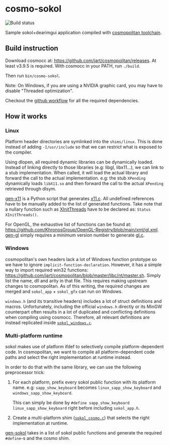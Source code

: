 # cosmo-sokol

![Build status](https://github.com/bullno1/cosmo-sokol/actions/workflows/build.yml/badge.svg)

Sample sokol+dearimgui application compiled with [cosmopolitan toolchain](https://github.com/jart/cosmopolitan/).

## Build instruction

Download cosmocc at: https://github.com/jart/cosmopolitan/releases.
At least v3.9.5 is required.
With cosmocc in your PATH, run `./build`.

Then run `bin/cosmo-sokol`.

Note: On Windows, if you are using a NVIDIA graphic card, you may have to disable "Threaded optimization".

Checkout the [github workflow](.github/workflows/build.yml) for all the required dependencies.

## How it works
### Linux

Platform header directories are symlinked into the `shims/linux`.
This is done instead of adding `-I/usr/include` so that we can restrict what is exposed to the compiler.

Using dlopen, all required dynamic libraries can be dynamically loaded.
Instead of linking directly to those libraries (e.g: libgl, libx11...), we can link to a stub implementation.
When called, it will load the actual library and forward the call to the actual implementation.
e.g: the stub `XPending` dynamically loads `libX11.so` and then forward the call to the actual `XPending` retrieved through dlsym.

[gen-x11](shims/linux/gen-x11) is a Python script that generates [x11.c](shims/linux/x11.c).
All undefined references have to be manually added to the list of generated functions.
Take note that a nullary function such as [XInitThreads](https://www.x.org/archive/X11R7.5/doc/man/man3/XInitThreads.3.html) have to be declared as: `Status XInitThreads()`.

For OpenGL, the exhaustive list of functions can be found at: https://github.com/KhronosGroup/OpenGL-Registry/blob/main/xml/gl.xml.
[gen-gl](shims/linux/gen-gl) simply requires a minimum version number to generate [gl.c](shims/linux/gl.c).

### Windows

cosmopolitan's own headers lack a lot of Windows function prototype so we have to ignore `implicit-function-declaration`.
However, it has a simple way to import required win32 functions: https://github.com/jart/cosmopolitan/blob/master/libc/nt/master.sh.
Simply list the name, dll and arity in that file.
This requires making upstream changes to cosmopolitan.
As of this writing, the required changes are merged and `sokol_app` + `sokol_gfx` can run on Windows.

`windows.h` (and its transitive headers) includes a lot of struct definitions and macros.
Unfortunately, including the official `windows.h` directly or its MinGW counterpart often results in a lot of duplicated and conflicting definitions when compiling using cosmocc.
Therefore, all relevant definitions are instead replicated inside [`sokol_windows.c`](shims/sokol/sokol_windows.c).

### Multi-platform runtime

sokol makes use of platform ifdef to selectively compile platform-dependent code.
In cosmopolitan, we want to compile all platform-dependent code paths and select the right implementation at runtime instead.

In order to do that with the same library, we can use the following preprocessor trick:

1. For each platform, prefix every sokol public function with its platform name.
   e.g: `sapp_show_keyboard` becomes `linux_sapp_show_keyboard` and `windows_sapp_show_keyboard`.

   This can simply be done by `#define sapp_show_keyboard linux_sapp_show_keyboard` right before including `sokol_app.h`.
2. Create a multi-platform shim ([`sokol_cosmo.c`](shims/sokol/sokol_cosmo.c)) that selects the right implementation at runtime.

[gen-sokol](shims/sokol/gen-sokol) takes in a list of sokol public functions and generate the required `#define`-s and the cosmo shim.
